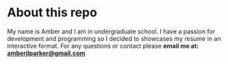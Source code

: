 # About this repo
My name is Amber and I am in undergraduate school. I have a passion
for development and programming so I decided to showcases my resume 
in an interactive format. For any questions or contact please **email me
at: <ins>amberjlparker@gmail.com<ins>**
